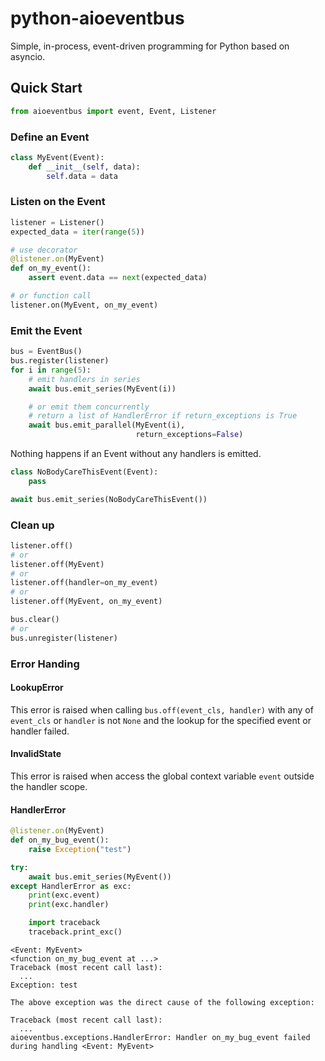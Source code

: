 # python-aioeventbus
Simple, in-process, event-driven programming for Python based on asyncio.

## Quick Start
```py
from aioeventbus import event, Event, Listener
```

### Define an Event
```py
class MyEvent(Event):
    def __init__(self, data):
        self.data = data
```

### Listen on the Event
```py
listener = Listener()
expected_data = iter(range(5))

# use decorator
@listener.on(MyEvent)
def on_my_event():
    assert event.data == next(expected_data)

# or function call
listener.on(MyEvent, on_my_event)
```

### Emit the Event
```py
bus = EventBus()
bus.register(listener)
for i in range(5):
    # emit handlers in series
    await bus.emit_series(MyEvent(i))

    # or emit them concurrently
    # return a list of HandlerError if return_exceptions is True
    await bus.emit_parallel(MyEvent(i),
                            return_exceptions=False)
```

Nothing happens if an Event without any handlers is emitted.

```py
class NoBodyCareThisEvent(Event):
    pass

await bus.emit_series(NoBodyCareThisEvent())
```

### Clean up
```py
listener.off()
# or
listener.off(MyEvent)
# or
listener.off(handler=on_my_event)
# or
listener.off(MyEvent, on_my_event)

bus.clear()
# or
bus.unregister(listener)
```

### Error Handing

#### LookupError
This error is raised when calling `bus.off(event_cls, handler)` with any of `event_cls` or `handler` is not `None` and the lookup for the specified event or handler failed.

#### InvalidState
This error is raised when access the global context variable `event` outside the handler scope.

#### HandlerError
```py
@listener.on(MyEvent)
def on_my_bug_event():
    raise Exception("test")

try:
    await bus.emit_series(MyEvent())
except HandlerError as exc:
    print(exc.event)
    print(exc.handler)

    import traceback
    traceback.print_exc()
```

```
<Event: MyEvent>
<function on_my_bug_event at ...>
Traceback (most recent call last):
  ...
Exception: test

The above exception was the direct cause of the following exception:

Traceback (most recent call last):
  ...
aioeventbus.exceptions.HandlerError: Handler on_my_bug_event failed during handling <Event: MyEvent>
```
